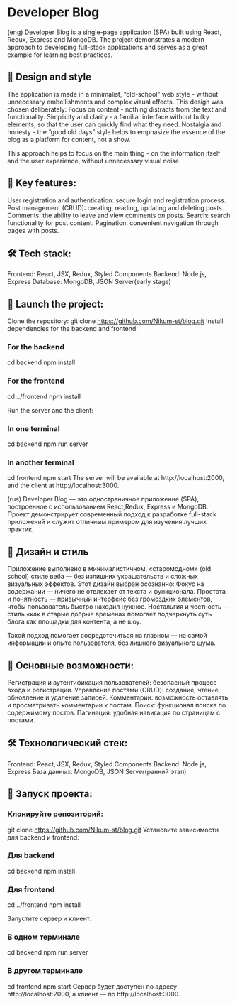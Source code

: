 # Developer Blog

(eng)
Developer Blog is a single-page application (SPA) built using React, Redux, Express and MongoDB. The project demonstrates a modern approach to developing full-stack applications and serves as a great example for learning best practices.

## 🎨 Design and style

The application is made in a minimalist, “old-school” web style - without unnecessary embellishments and complex visual effects.
This design was chosen deliberately:
Focus on content - nothing distracts from the text and functionality.
Simplicity and clarity - a familiar interface without bulky elements, so that the user can quickly find what they need.
Nostalgia and honesty - the “good old days” style helps to emphasize the essence of the blog as a platform for content, not a show.

This approach helps to focus on the main thing - on the information itself and the user experience, without unnecessary visual noise.

## 🔧 Key features:

User registration and authentication: secure login and registration process.
Post management (CRUD): creating, reading, updating and deleting posts.
Comments: the ability to leave and view comments on posts.
Search: search functionality for post content.
Pagination: convenient navigation through pages with posts.

## 🛠 Tech stack:
Frontend: React, JSX, Redux, Styled Components
Backend: Node.js, Express
Database: MongoDB, JSON Server(early stage)

## 🚀 Launch the project:

Clone the repository:
git clone https://github.com/Nikum-st/blog.git
Install dependencies for the backend and frontend:

### For the backend
cd backend
npm install

### For the frontend
cd ../frontend
npm install

Run the server and the client:

### In one terminal
cd backend
npm run server

### In another terminal
cd frontend
npm start
The server will be available at http://localhost:2000, and the client at http://localhost:3000.

(rus)
Developer Blog — это одностраничное приложение (SPA), построенное с использованием React,Redux, Express и MongoDB. Проект демонстрирует современный подход к разработке full-stack приложений и служит отличным примером для изучения лучших практик.

## 🎨  Дизайн и стиль

Приложение выполнено в минималистичном, «старомодном» (old school) стиле веба — без излишних украшательств и сложных визуальных эффектов.
Этот дизайн выбран осознанно:
Фокус на содержании — ничего не отвлекает от текста и функционала.
Простота и понятность — привычный интерфейс без громоздких элементов, чтобы пользователь быстро находил нужное.
Ностальгия и честность — стиль «как в старые добрые времена» помогает подчеркнуть суть блога как площадки для контента, а не шоу.

Такой подход помогает сосредоточиться на главном — на самой информации и опыте пользователя, без лишнего визуального шума.

## 🔧 Основные возможности:

Регистрация и аутентификация пользователей: безопасный процесс входа и регистрации.
Управление постами (CRUD): создание, чтение, обновление и удаление записей.
Комментарии: возможность оставлять и просматривать комментарии к постам.
Поиск: функционал поиска по содержимому постов.
Пагинация: удобная навигация по страницам с постами.

## 🛠 Технологический стек:
Frontend: React, JSX, Redux, Styled Components
Backend: Node.js, Express
База данных: MongoDB, JSON Server(ранний этап)

## 🚀 Запуск проекта:

### Клонируйте репозиторий:
git clone https://github.com/Nikum-st/blog.git
Установите зависимости для backend и frontend:

### Для backend
cd backend
npm install

### Для frontend
cd ../frontend
npm install

Запустите сервер и клиент:

### В одном терминале
cd backend
npm run server

### В другом терминале
cd frontend
npm start
Сервер будет доступен по адресу http://localhost:2000, а клиент — по http://localhost:3000.
